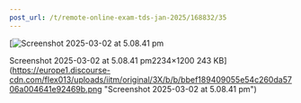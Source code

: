 ```yaml
---
post_url: /t/remote-online-exam-tds-jan-2025/168832/35
---
```

[![Screenshot 2025-03-02 at 5.08.41 pm](https://europe1.discourse-cdn.com/flex013/uploads/iitm/optimized/3X/b/b/bbef189409055e54c260da5706a004641e92469b_2_690x370.png)

Screenshot 2025-03-02 at 5.08.41 pm2234×1200 243 KB](https://europe1.discourse-cdn.com/flex013/uploads/iitm/original/3X/b/b/bbef189409055e54c260da5706a004641e92469b.png "Screenshot 2025-03-02 at 5.08.41 pm")